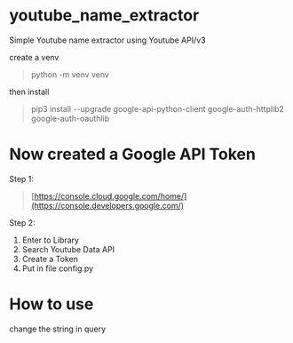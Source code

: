 # youtube_name_extractor
Simple Youtube name extractor using Youtube API/v3

create a venv
> python -m venv venv

then install 
> pip3 install --upgrade google-api-python-client google-auth-httplib2 google-auth-oauthlib 

# Now created a Google API Token

Step 1:
 > [https://console.cloud.google.com/home/](https://console.developers.google.com/)

Step 2: 
1. Enter to Library
2. Search Youtube Data API
3. Create a Token
4. Put in file config.py

# How to use
change the string in query
